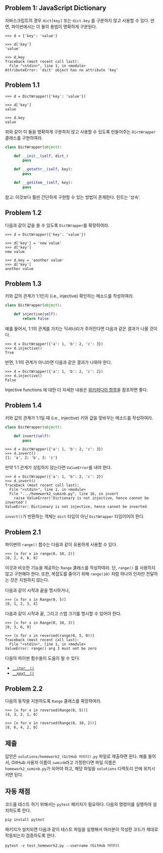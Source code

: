 ## Problem 1: JavaScript Dictionary

자바스크립트의 경우 `dict[key]` 또는 `dict.key` 를 구분하지 않고 사용할 수 있다. 반면, 파이썬에서는 이 둘의 용법이 명확하게 구분된다.

```
>>> d = {'key': 'value'}

>>> d['key']
'value'

>>> d.key
Traceback (most recent call last):
  File "<stdin>", line 1, in <module>
AttributeError: 'dict' object has no attribute 'key'
```


## Problem 1.1

```
>>> d = DictWrapper({'key': 'value'})

>>> d['key']
value

>>> d.key
value
```

위와 같이 이 둘을 명확하게 구분하지 않고 사용할 수 있도록 만들어주는 `DictWrapper` 클래스를 구현하여라.

```python
class DictWrapper(object):

    def __init__(self, dict_)
        pass

    def __getattr__(self, key):
        pass

    def __getitem__(self, key):
        pass
```

참고: 이것보다 훨씬 간단하게 구현할 수 있는 방법이 존재한다. 힌트는 '상속'.

## Problem 1.2

다음과 같이 값을 쓸 수 있도록 `DictWrapper`를 확장하여라.

```
>>> d = DictWrapper({'key': 'value'})

>>> d['key'] = 'new value'
>>> d['key']
new value

>>> d.key = 'another value'
>>> d['key']
another value
```

## Problem 1.3

키와 값의 관계가 1:1인지 (i.e., injective) 확인하는 메소드를 작성하여라.

```python
class DictWrapper(object):

    def injective(self):
        return False
```

예를 들어서, 1:1의 관계를 가지는 딕셔너리가 주어진다면 다음과 같은 결과가 나올 것이다.

```
>>> d = DictWrapper({'a': 1, 'b': 2, 'c': 3})
>>> d.injective()
True
```

반면, 1:1의 관계가 아니라면 다음과 같은 결과가 나와야 한다.

```
>>> d = DictWrapper({'a': 1, 'b': 2, 'c': 2})
>>> d.injective()
False
```

Injective functions 에 대한 더 자세한 내용은 [위키피디아 항목](https://en.wikipedia.org/wiki/Injective_function)을 참조하면 좋다.

## Problem 1.4

키와 값의 관계가 1:1일 때 (i.e., injective) 키와 값을 맞바꾸는 메소드를 작성하여라.

```python
class DictWrapper(object):

    def invert(self):
        pass
```

```
>>> d = DictWrapper({'a': 1, 'b': 2, 'c': 3})
>>> d.invert()
{1: 'a', 2: 'b', 3: 'c'}
```

만약 1:1 관계가 성립하지 않는다면 `ValueError`를 내야 한다.

```
>>> d = DictWrapper({'a': 1, 'b': 2, 'c': 2})
>>> d.invert()
Traceback (most recent call last):
  File "<stdin>", line 1, in <module>
  File ".../homework2_suminb.py", line 16, in invert
    raise ValueError('Dictionary is not injective, hence cannot be inverted')
ValueError: Dictionary is not injective, hence cannot be inverted
```

`invert()`가 반환하는 객체는 `dict` 타입이 아닌 `DictWrapper` 타입이어야 한다.

## Problem 2.1

파이썬의 `range()` 함수는 다음과 같이 유용하게 사용할 수 있다.

```
>>> [x for x in range(0, 10, 2)]
[0, 2, 4, 6, 8]
```

이것과 비슷한 기능을 제공하는 `Range` 클래스를 작성하여라. 단, `range()` 를 사용하지 않고 구현해야 한다. 또한, 복잡도를 줄이기 위해 `range(10)` 처럼 하나의 인자만 전달하는 것은 지원하지 않는다.

다음과 같이 시작과 끝을 명시하거나,

```
>>> [x for x in Range(0, 5)]
[0, 1, 2, 3, 4]
```

다음과 같이 시작과 끝, 그리고 스텝 크기를 명시할 수 있어야 한다.

```
>>> [x for x in Range(0, 10, 3)]
[0, 3, 6, 9]
```

```
>>> [x for x in reversed(range(0, 5, 0))]
Traceback (most recent call last):
  File "<stdin>", line 1, in <module>
ValueError: range() arg 3 must not be zero
```

다음의 파이썬 함수들이 도움이 될 수 있다.

- [`__iter__()`](https://docs.python.org/3/reference/datamodel.html#object.__iter__)
- [`__next__()`](https://docs.python.org/3/library/stdtypes.html#iterator.__next__)

## Problem 2.2

다음의 동작을 지원하도록 `Range` 클래스를 확장하여라.

```
>>> [x for x in reversed(Range(0, 5))]
[4, 3, 2, 1, 0]
```

```
>>> [x for x in reversed(Range(0, 10, 2))]
[8, 6, 4, 2, 0]
```

## 제출

답안은 `solutions/homework2_(GitHub 아이디).py` 파일로 제출하면 된다. 예를 들어서, GitHub 사용자 이름이 `suminb`라고 가정한다면 파일 이름은 `homework2_suminb.py`가 되어야 하고, 해당 파일을 `solutions` 디렉토리 안에 위치시키면 된다.

## 자동 채점

코드를 테스트 하기 위해서는 `pytest` 패키지가 필요하다. 다음의 명령어를 실행하여 설치하도록 한다.

    pip install pytest

패키지가 설치되면 다음과 같이 테스트 파일을 실행해서 여러분이 작성한 코드가 제대로 작동되는지 검증하도록 한다.

    pytest -v test_homework2.py --username (GitHub 아이디)
